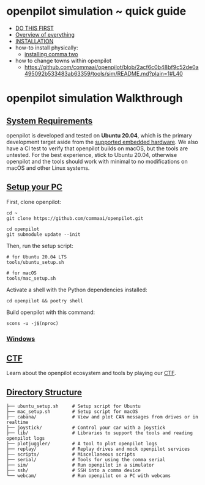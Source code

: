 # openpilot simulation ~ quick guide

- [DO THIS FIRST ](https://github.com/commaai/openpilot/wiki/CARLA)
- [Overview of everything ](https://github.com/commaai/openpilot/blob/master/tools/sim/README.md)
- [INSTALLATION](https://github.com/commaai/openpilot/blob/master/tools/README.md)
- how-to install physically:
  - [installing comma two](https://www.youtube.com/watch?v=PyGCaiQc-C8)
- how to change towns within openpilot
  - https://github.com/commaai/openpilot/blob/2acf6c0b48bf9c52de0a495092b533483ab63359/tools/sim/README.md?plain=1#L40

# openpilot simulation Walkthrough

## [System Requirements](https://github.com/commaai/openpilot/blob/master/tools/README.md#system-requirements)

openpilot is developed and tested on **Ubuntu 20.04**, which is the primary development target aside from the [supported embedded hardware](https://github.com/commaai/openpilot#running-on-pc). We also have a CI test to verify that openpilot builds on macOS, but the tools are untested. For the best experience, stick to Ubuntu 20.04, otherwise openpilot and the tools should work with minimal to no modifications on macOS and other Linux systems.

## [Setup your PC](https://github.com/commaai/openpilot/blob/master/tools/README.md#setup-your-pc)

First, clone openpilot:

```shell
cd ~
git clone https://github.com/commaai/openpilot.git

cd openpilot
git submodule update --init
```

Then, run the setup script:

```shell
# for Ubuntu 20.04 LTS
tools/ubuntu_setup.sh

# for macOS
tools/mac_setup.sh
```

Activate a shell with the Python dependencies installed:

```shell
cd openpilot && poetry shell
```

Build openpilot with this command:

```shell
scons -u -j$(nproc)
```

### [Windows](https://github.com/commaai/openpilot/blob/master/tools/README.md#windows)

## [CTF](https://github.com/commaai/openpilot/blob/master/tools/README.md#ctf)

Learn about the openpilot ecosystem and tools by playing our [CTF](https://github.com/commaai/openpilot/blob/master/tools/CTF.md).

## [Directory Structure](https://github.com/commaai/openpilot/blob/master/tools/README.md#directory-structure)

```
├── ubuntu_setup.sh     # Setup script for Ubuntu
├── mac_setup.sh        # Setup script for macOS
├── cabana/             # View and plot CAN messages from drives or in realtime
├── joystick/           # Control your car with a joystick
├── lib/                # Libraries to support the tools and reading openpilot logs
├── plotjuggler/        # A tool to plot openpilot logs
├── replay/             # Replay drives and mock openpilot services
├── scripts/            # Miscellaneous scripts
├── serial/             # Tools for using the comma serial
├── sim/                # Run openpilot in a simulator
├── ssh/                # SSH into a comma device
└── webcam/             # Run openpilot on a PC with webcams
```
